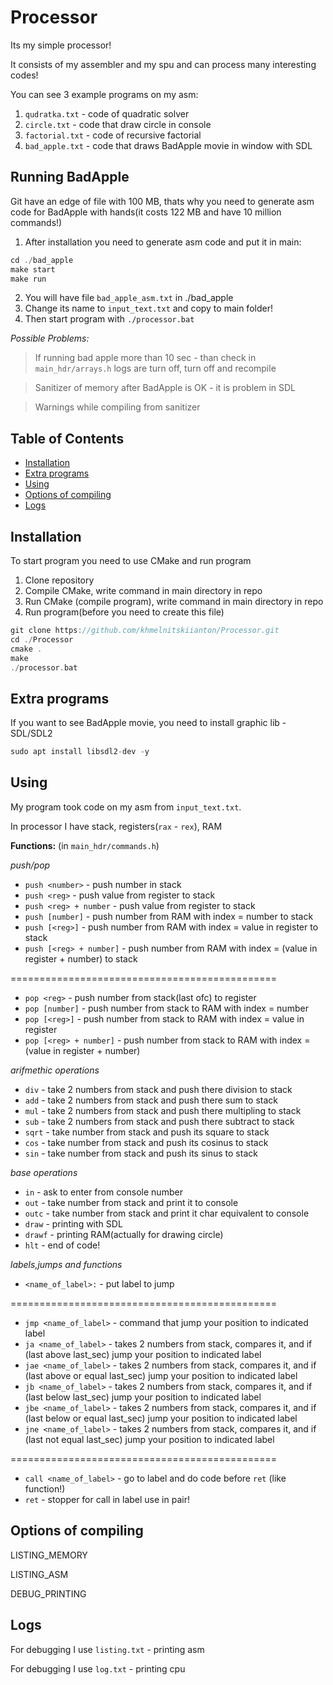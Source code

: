 # Processor

Its my simple processor!

It consists of my assembler and my spu and can process many interesting codes!

You can see 3 example programs on my asm: 
1. `qudratka.txt` - code of quadratic solver
2. `circle.txt` - code that draw circle in console
3. `factorial.txt` - code of recursive factorial
4. `bad_apple.txt` - code that draws BadApple movie in window with SDL

## Running BadApple ##

Git have an edge of file with 100 MB, thats why you need to generate asm code for BadApple with hands(it costs 122 MB and have 10 million commands!)

1. After installation you need to generate asm code and put it in main:

```c
cd ./bad_apple
make start
make run
```
2. You will have file `bad_apple_asm.txt` in ./bad_apple
3. Change its name to `input_text.txt` and copy to main folder!
4. Then start program with `./processor.bat`

*Possible Problems:*
> If running bad apple more than 10 sec - than check in `main_hdr/arrays.h` logs are turn off, turn off and recompile

> Sanitizer of memory after BadApple is OK - it is problem in SDL

> Warnings while compiling from sanitizer



## Table of Contents

- [Installation](#installation)
- [Extra programs](#extra-programs)
- [Using](#using)
- [Options of compiling](#options-of-compiling)
- [Logs](#logs)

## Installation

To start program you need to use CMake and run program

1.  Clone repository
2.  Compile CMake, write command in main directory in repo
3.  Run CMake (compile program), write command in main directory in repo
4.  Run program(before you need to create this file) 

```c
git clone https://github.com/khmelnitskiianton/Processor.git
cd ./Processor
cmake .
make
./processor.bat
```

## Extra programs

If you want to see BadApple movie, you need to install graphic lib - SDL/SDL2

```c
sudo apt install libsdl2-dev -y
```

## Using

My program took code on my asm from `input_text.txt`.

In processor I have stack, registers(`rax` - `rex`), RAM 

**Functions:** (in `main_hdr/commands.h`)

*push/pop*

+ `push <number>` - push number in stack
+ `push <reg>` - push value from register to stack
+ `push <reg> + number` - push value from register to stack
+ `push [number]` - push number from RAM with index = number to stack 
+ `push [<reg>]` - push number from RAM with index = value in register to stack 
+ `push [<reg> + number]` - push number from RAM with index = (value in register + number) to stack 

==============================================

+ `pop <reg>` - push number from stack(last ofc) to register
+ `pop [number]` - push number from stack to RAM with index = number
+ `pop [<reg>]` - push number from stack to RAM with index = value in register 
+ `pop [<reg> + number]` - push number from stack to RAM with index = (value in register + number)

*arifmethic operations*

+ `div` - take 2 numbers from stack and push there division to stack
+ `add` - take 2 numbers from stack and push there sum to stack
+ `mul` - take 2 numbers from stack and push there multipling to stack
+ `sub` - take 2 numbers from stack and push there subtract to stack
+ `sqrt` - take number from stack and push its square to stack
+ `cos` - take number from stack and push its cosinus to stack
+ `sin` - take number from stack and push its sinus to stack

*base operations*
+ `in` - ask to enter from console number 
+ `out` - take number from stack and print it to console
+ `outc` - take number from stack and print it char equivalent to console
+ `draw` - printing with SDL
+ `drawf` - printing RAM(actually for drawing circle)
+ `hlt` - end of code!

*labels,jumps and functions*

+ `<name_of_label>:` - put label to jump

==============================================

+ `jmp <name_of_label>` - command that jump your position to indicated label
+ `ja <name_of_label>` - takes 2 numbers from stack, compares it, and if (last above last_sec)  jump your position to indicated label
+ `jae <name_of_label>` - takes 2 numbers from stack, compares it, and if (last above or equal last_sec)  jump your position to indicated label
+ `jb <name_of_label>` - takes 2 numbers from stack, compares it, and if (last below last_sec)  jump your position to indicated label
+ `jbe <name_of_label>` - takes 2 numbers from stack, compares it, and if (last below or equal last_sec)  jump your position to indicated label
+ `jne <name_of_label>` - takes 2 numbers from stack, compares it, and if (last not equal last_sec)  jump your position to indicated label

==============================================
+ `call <name_of_label>` - go to label and do code before `ret` (like function!)
+ `ret` - stopper for call in label use in pair!

## Options of compiling

LISTING_MEMORY

LISTING_ASM

DEBUG_PRINTING

## Logs

For debugging I use `listing.txt` - printing asm

For debugging I use `log.txt` - printing cpu